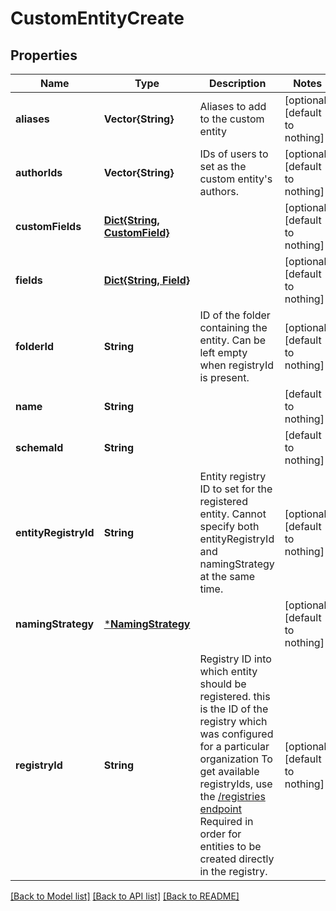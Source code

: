 # CustomEntityCreate


## Properties
Name | Type | Description | Notes
------------ | ------------- | ------------- | -------------
**aliases** | **Vector{String}** | Aliases to add to the custom entity | [optional] [default to nothing]
**authorIds** | **Vector{String}** | IDs of users to set as the custom entity&#39;s authors. | [optional] [default to nothing]
**customFields** | [**Dict{String, CustomField}**](CustomField.md) |  | [optional] [default to nothing]
**fields** | [**Dict{String, Field}**](Field.md) |  | [optional] [default to nothing]
**folderId** | **String** | ID of the folder containing the entity. Can be left empty when registryId is present. | [optional] [default to nothing]
**name** | **String** |  | [default to nothing]
**schemaId** | **String** |  | [default to nothing]
**entityRegistryId** | **String** | Entity registry ID to set for the registered entity. Cannot specify both entityRegistryId and namingStrategy at the same time.  | [optional] [default to nothing]
**namingStrategy** | [***NamingStrategy**](NamingStrategy.md) |  | [optional] [default to nothing]
**registryId** | **String** | Registry ID into which entity should be registered. this is the ID of the registry which was configured for a particular organization To get available registryIds, use the [/registries endpoint](#/Registry/listRegistries)  Required in order for entities to be created directly in the registry.  | [optional] [default to nothing]


[[Back to Model list]](../README.md#models) [[Back to API list]](../README.md#api-endpoints) [[Back to README]](../README.md)


